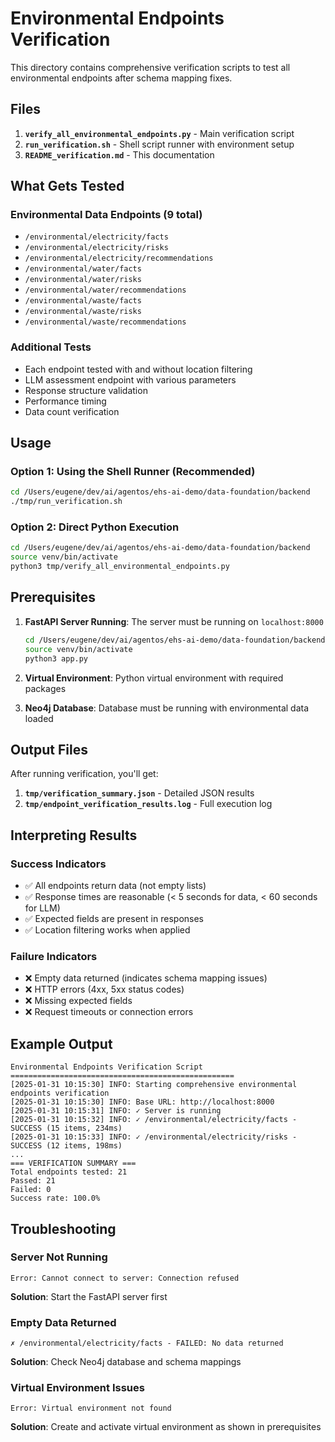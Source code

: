 # Environmental Endpoints Verification

This directory contains comprehensive verification scripts to test all environmental endpoints after schema mapping fixes.

## Files

1. **`verify_all_environmental_endpoints.py`** - Main verification script
2. **`run_verification.sh`** - Shell script runner with environment setup
3. **`README_verification.md`** - This documentation

## What Gets Tested

### Environmental Data Endpoints (9 total)
- `/environmental/electricity/facts`
- `/environmental/electricity/risks` 
- `/environmental/electricity/recommendations`
- `/environmental/water/facts`
- `/environmental/water/risks`
- `/environmental/water/recommendations`
- `/environmental/waste/facts`
- `/environmental/waste/risks`
- `/environmental/waste/recommendations`

### Additional Tests
- Each endpoint tested with and without location filtering
- LLM assessment endpoint with various parameters
- Response structure validation
- Performance timing
- Data count verification

## Usage

### Option 1: Using the Shell Runner (Recommended)
```bash
cd /Users/eugene/dev/ai/agentos/ehs-ai-demo/data-foundation/backend
./tmp/run_verification.sh
```

### Option 2: Direct Python Execution
```bash
cd /Users/eugene/dev/ai/agentos/ehs-ai-demo/data-foundation/backend
source venv/bin/activate
python3 tmp/verify_all_environmental_endpoints.py
```

## Prerequisites

1. **FastAPI Server Running**: The server must be running on `localhost:8000`
   ```bash
   cd /Users/eugene/dev/ai/agentos/ehs-ai-demo/data-foundation/backend
   source venv/bin/activate
   python3 app.py
   ```

2. **Virtual Environment**: Python virtual environment with required packages

3. **Neo4j Database**: Database must be running with environmental data loaded

## Output Files

After running verification, you'll get:

1. **`tmp/verification_summary.json`** - Detailed JSON results
2. **`tmp/endpoint_verification_results.log`** - Full execution log

## Interpreting Results

### Success Indicators
- ✅ All endpoints return data (not empty lists)
- ✅ Response times are reasonable (< 5 seconds for data, < 60 seconds for LLM)
- ✅ Expected fields are present in responses
- ✅ Location filtering works when applied

### Failure Indicators
- ❌ Empty data returned (indicates schema mapping issues)
- ❌ HTTP errors (4xx, 5xx status codes)
- ❌ Missing expected fields
- ❌ Request timeouts or connection errors

## Example Output

```
Environmental Endpoints Verification Script
==================================================
[2025-01-31 10:15:30] INFO: Starting comprehensive environmental endpoints verification
[2025-01-31 10:15:30] INFO: Base URL: http://localhost:8000
[2025-01-31 10:15:31] INFO: ✓ Server is running
[2025-01-31 10:15:32] INFO: ✓ /environmental/electricity/facts - SUCCESS (15 items, 234ms)
[2025-01-31 10:15:33] INFO: ✓ /environmental/electricity/risks - SUCCESS (12 items, 198ms)
...
=== VERIFICATION SUMMARY ===
Total endpoints tested: 21
Passed: 21
Failed: 0
Success rate: 100.0%
```

## Troubleshooting

### Server Not Running
```
Error: Cannot connect to server: Connection refused
```
**Solution**: Start the FastAPI server first

### Empty Data Returned
```
✗ /environmental/electricity/facts - FAILED: No data returned
```
**Solution**: Check Neo4j database and schema mappings

### Virtual Environment Issues
```
Error: Virtual environment not found
```
**Solution**: Create and activate virtual environment as shown in prerequisites
